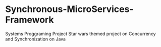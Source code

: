 # Synchronous-MicroServices-Framework
Systems Proggraming Project
Star wars themed project on Concurrency and Synchronization on Java
